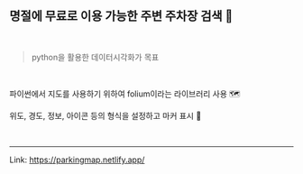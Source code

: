 ## 명절에 무료로 이용 가능한 주변 주차장 검색 🚗

<br>

> python을 활용한 데이터시각화가 목표

<br>

파이썬에서 지도를 사용하기 위하여 folium이라는 라이브러리 사용 🗺


위도, 경도, 정보, 아이콘 등의 형식을 설정하고 마커 표시 📍

<br>
 
___


Link: https://parkingmap.netlify.app/
